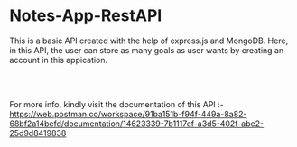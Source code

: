 # Notes-App-RestAPI

This is a basic API created with the help of express.js and MongoDB. Here, in this API, the user can store as many goals as user wants by creating an account in this appication.

<br />
<br />

For more info, kindly visit the documentation of this API :- https://web.postman.co/workspace/91ba151b-f94f-449a-8a82-68bf2a14befd/documentation/14623339-7b1117ef-a3d5-402f-abe2-25d9d8419838
